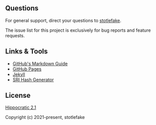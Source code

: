 ## Questions

For general support, direct your questions to [stotlefake](mailto:stotlefake@gmail.com).

The issue list for this project is exclusively for bug reports and feature requests.

## Links & Tools

- [GitHub's Markdown Guide](https://guides.github.com/features/mastering-markdown/)
- [GitHub Pages](https://pages.github.com)
- [Jekyll](https://jekyllrb.com/)
- [SRI Hash Generator](https://www.srihash.org/)

## License

[Hippocratic 2.1](https://github.com/stotelfake/stotlefake.github.io/blob/master/LICENSE.md)

Copyright (c) 2021-present, stotlefake
